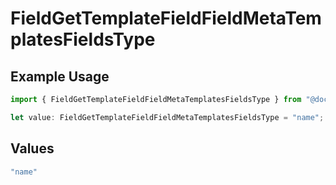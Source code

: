 # FieldGetTemplateFieldFieldMetaTemplatesFieldsType

## Example Usage

```typescript
import { FieldGetTemplateFieldFieldMetaTemplatesFieldsType } from "@documenso/sdk-typescript/models/operations";

let value: FieldGetTemplateFieldFieldMetaTemplatesFieldsType = "name";
```

## Values

```typescript
"name"
```